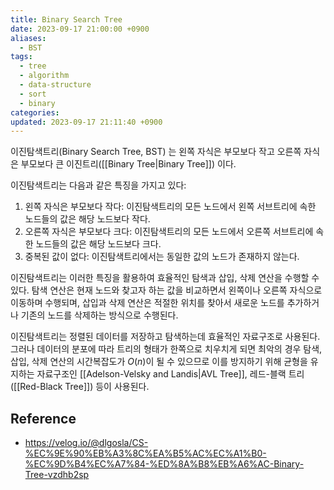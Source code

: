 ```yaml
---
title: Binary Search Tree
date: 2023-09-17 21:00:00 +0900
aliases:
  - BST
tags:
  - tree
  - algorithm
  - data-structure
  - sort
  - binary
categories: 
updated: 2023-09-17 21:11:40 +0900
---
```


이진탐색트리(Binary Search Tree, BST) 는 왼쪽 자식은 부모보다 작고 오른쪽 자식은 부모보다 큰 이진트리([[Binary Tree|Binary Tree]]) 이다.

이진탐색트리는 다음과 같은 특징을 가지고 있다:

1. 왼쪽 자식은 부모보다 작다: 이진탐색트리의 모든 노드에서 왼쪽 서브트리에 속한 노드들의 값은 해당 노드보다 작다.
2. 오른쪽 자식은 부모보다 크다: 이진탐색트리의 모든 노드에서 오른쪽 서브트리에 속한 노드들의 값은 해당 노드보다 크다.
3. 중복된 값이 없다: 이진탐색트리에서는 동일한 값의 노드가 존재하지 않는다.

이진탐색트리는 이러한 특징을 활용하여 효율적인 탐색과 삽입, 삭제 연산을 수행할 수 있다. 탐색 연산은 현재 노드와 찾고자 하는 값을 비교하면서 왼쪽이나 오른쪽 자식으로 이동하며 수행되며, 삽입과 삭제 연산은 적절한 위치를 찾아서 새로운 노드를 추가하거나 기존의 노드를 삭제하는 방식으로 수행된다.

이진탐색트리는 정렬된 데이터를 저장하고 탐색하는데 효율적인 자료구조로 사용된다. 그러나 데이터의 분포에 따라 트리의 형태가 한쪽으로 치우치게 되면 최악의 경우 탐색, 삽입, 삭제 연산의 시간복잡도가 $O(n)$이 될 수 있으므로 이를 방지하기 위해 균형을 유지하는 자료구조인 [[Adelson-Velsky and Landis|AVL Tree]], 레드-블랙 트리([[Red-Black Tree]]) 등이 사용된다.

## Reference

- https://velog.io/@dlgosla/CS-%EC%9E%90%EB%A3%8C%EA%B5%AC%EC%A1%B0-%EC%9D%B4%EC%A7%84-%ED%8A%B8%EB%A6%AC-Binary-Tree-vzdhb2sp
